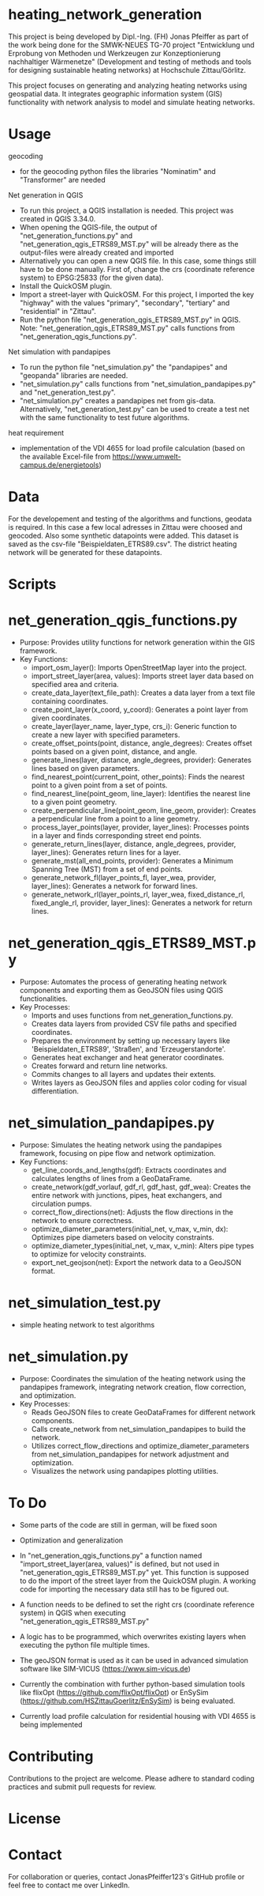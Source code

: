 # heating_network_generation

This project is being developed by Dipl.-Ing. (FH) Jonas Pfeiffer as part of the work being done for the SMWK-NEUES TG-70 project "Entwicklung und Erprobung von Methoden und Werkzeugen zur Konzeptionierung nachhaltiger Wärmenetze" (Development and testing of methods and tools for designing sustainable heating networks) at Hochschule Zittau/Görlitz.

This project focuses on generating and analyzing heating networks using geospatial data. It integrates geographic information system (GIS) functionality with network analysis to model and simulate heating networks.

# Usage

geocoding
- for the geocoding python files the libraries "Nominatim" and "Transformer" are needed

Net generation in QGIS
- To run this project, a QGIS installation is needed. This project was created in QGIS 3.34.0. 
- When opening the QGIS-file, the output of "net_generation_functions.py" and "net_generation_qgis_ETRS89_MST.py" will be already there as the output-files were already created and imported
- Alternatively you can open a new QGIS file. In this case, some things still have to be done manually. First of, change the crs (coordinate reference system) to EPSG:25833 (for the given data). 
- Install the QuickOSM plugin. 
- Import a street-layer with QuickOSM. For this project, I imported the key "highway" with the values "primary", "secondary", "tertiary" and "residential" in "Zittau". 
- Run the python file "net_generation_qgis_ETRS89_MST.py" in QGIS. 
Note: "net_generation_qgis_ETRS89_MST.py" calls functions from "net_generation_qgis_functions.py".

Net simulation with pandapipes
- To run the python file "net_simulation.py" the "pandapipes" and "geopanda" libraries are needed.
- "net_simulation.py" calls functions from "net_simulation_pandapipes.py" and "net_generation_test.py".
- "net_simulation.py" creates a pandapipes net from gis-data. Alternatively, "net_generation_test.py" can be used to create a test net with the same functionality to test future algorithms.

heat requirement
- implementation of the VDI 4655 for load profile calculation (based on the available Excel-file from https://www.umwelt-campus.de/energietools)

# Data
For the developement and testing of the algorithms and functions, geodata is required. In this case a few local adresses in Zittau were choosed and geocoded. Also some synthetic datapoints were added. This dataset is saved as the csv-file "Beispieldaten_ETRS89.csv". The district heating network will be generated for these datapoints.

# Scripts
# net_generation_qgis_functions.py

- Purpose: Provides utility functions for network generation within the GIS framework.
- Key Functions:
  - import_osm_layer(): Imports OpenStreetMap layer into the project.
  - import_street_layer(area, values): Imports street layer data based on specified area and criteria.
  - create_data_layer(text_file_path): Creates a data layer from a text file containing coordinates.
  - create_point_layer(x_coord, y_coord): Generates a point layer from given coordinates.
  - create_layer(layer_name, layer_type, crs_i): Generic function to create a new layer with specified parameters.
  - create_offset_points(point, distance, angle_degrees): Creates offset points based on a given point, distance, and angle.
  - generate_lines(layer, distance, angle_degrees, provider): Generates lines based on given parameters.
  - find_nearest_point(current_point, other_points): Finds the nearest point to a given point from a set of points.
  - find_nearest_line(point_geom, line_layer): Identifies the nearest line to a given point geometry.
  - create_perpendicular_line(point_geom, line_geom, provider): Creates a perpendicular line from a point to a line geometry.
  - process_layer_points(layer, provider, layer_lines): Processes points in a layer and finds corresponding street end points.
  - generate_return_lines(layer, distance, angle_degrees, provider, layer_lines): Generates return lines for a layer.
  - generate_mst(all_end_points, provider): Generates a Minimum Spanning Tree (MST) from a set of end points.
  - generate_network_fl(layer_points_fl, layer_wea, provider, layer_lines): Generates a network for forward lines.
  - generate_network_rl(layer_points_rl, layer_wea, fixed_distance_rl, fixed_angle_rl, provider, layer_lines): Generates a network for return lines.

# net_generation_qgis_ETRS89_MST.py

- Purpose: Automates the process of generating heating network components and exporting them as GeoJSON files using QGIS functionalities.
- Key Processes:
  - Imports and uses functions from net_generation_functions.py.
  - Creates data layers from provided CSV file paths and specified coordinates.
  - Prepares the environment by setting up necessary layers like 'Beispieldaten_ETRS89', 'Straßen', and 'Erzeugerstandorte'.
  - Generates heat exchanger and heat generator coordinates.
  - Creates forward and return line networks.
  - Commits changes to all layers and updates their extents.
  - Writes layers as GeoJSON files and applies color coding for visual differentiation.

# net_simulation_pandapipes.py

- Purpose: Simulates the heating network using the pandapipes framework, focusing on pipe flow and network optimization.
- Key Functions:
  - get_line_coords_and_lengths(gdf): Extracts coordinates and calculates lengths of lines from a GeoDataFrame.
  - create_network(gdf_vorlauf, gdf_rl, gdf_hast, gdf_wea): Creates the entire network with junctions, pipes, heat exchangers, and circulation pumps.
  - correct_flow_directions(net): Adjusts the flow directions in the network to ensure correctness.
  - optimize_diameter_parameters(initial_net, v_max, v_min, dx): Optimizes pipe diameters based on velocity constraints.
  - optimize_diameter_types(initial_net, v_max, v_min): Alters pipe types to optimize for velocity constraints.
  - export_net_geojson(net): Export the network data to a GeoJSON format.

# net_simulation_test.py

- simple heating network to test algorithms

# net_simulation.py

- Purpose: Coordinates the simulation of the heating network using the pandapipes framework, integrating network creation, flow correction, and optimization.
- Key Processes:
  - Reads GeoJSON files to create GeoDataFrames for different network components.
  - Calls create_network from net_simulation_pandapipes to build the network.
  - Utilizes correct_flow_directions and optimize_diameter_parameters from net_simulation_pandapipes for network adjustment and optimization.
  - Visualizes the network using pandapipes plotting utilities.

# To Do

- Some parts of the code are still in german, will be fixed soon
- Optimization and generalization
  
- In "net_generation_qgis_functions.py" a function named "import_street_layer(area, values)" is defined, but not used in "net_generation_qgis_ETRS89_MST.py" yet. This function is supposed to do the import of the street layer from the QuickOSM plugin. A working code for importing the necessary data still has to be figured out.
- A function needs to be defined to set the right crs (coordinate reference system) in QGIS when executing "net_generation_qgis_ETRS89_MST.py"
- A logic has to be programmed, which overwrites existing layers when executing the python file multiple times.

- The geoJSON format is used as it can be used in advanced simulation software like SIM-VICUS (https://www.sim-vicus.de)

- Currently the combination with further python-based simulation tools like flixOpt (https://github.com/flixOpt/flixOpt) or EnSySim (https://github.com/HSZittauGoerlitz/EnSySim) is being evaluated.

- Currently load profile calculation for residential housing with VDI 4655 is being implemented
  
# Contributing

Contributions to the project are welcome. Please adhere to standard coding practices and submit pull requests for review.

# License



# Contact

For collaboration or queries, contact JonasPfeiffer123's GitHub profile or feel free to contact me over LinkedIn.
